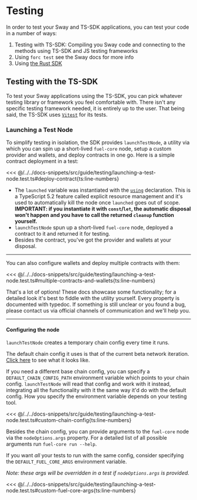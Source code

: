<script setup>
  import { data } from '../../versions.data'
  const { forc } = data
  const url = `https://docs.fuel.network/docs/forc/commands/forc_test/`
</script>

# Testing

In order to test your Sway and TS-SDK applications, you can test your code in a number of ways:

1. Testing with TS-SDK: Compiling you Sway code and connecting to the methods using TS-SDK and JS testing frameworks
2. Using `forc test` see <a :href="url" target="_blank" rel="noreferrer">the Sway docs</a> for more info
3. Using [the Rust SDK](https://docs.fuel.network/docs/fuels-rs/testing/)

## Testing with the TS-SDK

To test your Sway applications using the TS-SDK, you can pick whatever testing library or framework you feel comfortable with. There isn't any specific testing framework needed, it is entirely up to the user. That being said, the TS-SDK uses [`Vitest`](https://vitest.dev/) for its tests.

### Launching a Test Node

To simplify testing in isolation, the SDK provides `launchTestNode`, a utility via which you can spin up a short-lived `fuel-core` node, setup a custom provider and wallets, and deploy contracts in one go.
Here is a simple contract deployment in a test:

<<< @/../../docs-snippets/src/guide/testing/launching-a-test-node.test.ts#deploy-contract{ts:line-numbers}

- The `launched` variable was instantiated with the [`using`](https://devblogs.microsoft.com/typescript/announcing-typescript-5-2/#using-declarations-and-explicit-resource-management) declaration. This is a TypeScript 5.2 feature called explicit resource management and it's used to automatically kill the node once `launched` goes out of scope. **IMPORTANT: if you instantiate it with `const`/`let`, the automatic disposal won't happen and you have to call the returned `cleanup` function yourself.**
- `launchTestNode` spun up a short-lived `fuel-core` node, deployed a contract to it and returned it for testing.
- Besides the contract, you've got the provider and wallets at your disposal.

---

You can also configure wallets and deploy multiple contracts with them:

<<< @/../../docs-snippets/src/guide/testing/launching-a-test-node.test.ts#multiple-contracts-and-wallets{ts:line-numbers}

That's a lot of options! These docs showcase some functionality; for a detailed look it's best to fiddle with the utility yourself. Every property is documented with typedoc. If something is still unclear or you found a bug, please contact us via official channels of communication and we'll help you.

---

#### Configuring the node

`launchTestNode` creates a temporary chain config every time it runs.

The default chain config it uses is that of the current beta network iteration. [Click here](https://github.com/FuelLabs/fuels-ts/blob/master/.fuel-core/configs/chainConfig.json) to see what it looks like.

If you need a different base chain config, you can specify a `DEFAULT_CHAIN_CONFIG_PATH` environment variable which points to your chain config. `launchTestNode` will read that config and work with it instead, integrating all the functionality with it the same way it'd do with the default config.
How you specify the environment variable depends on your testing tool.

<<< @/../../docs-snippets/src/guide/testing/launching-a-test-node.test.ts#custom-chain-config{ts:line-numbers}

Besides the chain config, you can provide arguments to the `fuel-core` node via the `nodeOptions.args` property. For a detailed list of all possible arguments run `fuel-core run --help`.

If you want _all_ your tests to run with the same config, consider specifying the `DEFAULT_FUEL_CORE_ARGS` environment variable.

_Note: these args will be overridden in a test if `nodeOptions.args` is provided._

<<< @/../../docs-snippets/src/guide/testing/launching-a-test-node.test.ts#custom-fuel-core-args{ts:line-numbers}
